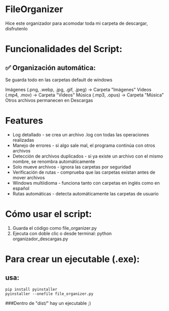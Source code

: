 # FileOrganizer
Hice este organizador para acomodar toda mi carpeta de descargar, disfrutenlo

# Funcionalidades del Script:
## ✅ Organización automática:
Se guarda todo en las carpetas default de windows

Imágenes (.png, .webp, .jpg, .gif, .jpeg) → Carpeta "Imágenes"
Videos (.mp4, .mov) → Carpeta "Videos"
Música (.mp3, .opus) → Carpeta "Música"
Otros archivos permanecen en Descargas

# Features
* Log detallado - se crea un archivo .log con todas las operaciones realizadas
* Manejo de errores - si algo sale mal, el programa continúa con otros archivos
* Detección de archivos duplicados - si ya existe un archivo con el mismo nombre, se renombra automáticamente
* Solo mueve archivos - ignora las carpetas por seguridad
* Verificación de rutas - comprueba que las carpetas existan antes de mover archivos
* Windows multiidioma - funciona tanto con carpetas en inglés como en español
* Rutas automáticas - detecta automáticamente las carpetas de usuario

# Cómo usar el script:
1. Guarda el código como file_organizer.py
2. Ejecuta con doble clic o desde terminal: python organizador_descargas.py

# Para crear un ejecutable (.exe):
## usa: 
```
pip install pyinstaller
pyinstaller --onefile file_organizer.py
```
###Dentro de "dist/" hay un ejecutable ;)

